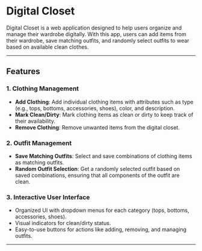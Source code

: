 # Digital Closet

Digital Closet is a web application designed to help users organize and manage their wardrobe digitally. With this app, users can add items from their wardrobe, save matching outfits, and randomly select outfits to wear based on available clean clothes.

---

## Features

### **1. Clothing Management**
- **Add Clothing**: Add individual clothing items with attributes such as type (e.g., tops, bottoms, accessories, shoes), color, and description.
- **Mark Clean/Dirty**: Mark clothing items as clean or dirty to keep track of their availability.
- **Remove Clothing**: Remove unwanted items from the digital closet.

### **2. Outfit Management**
- **Save Matching Outfits**: Select and save combinations of clothing items as matching outfits.
- **Random Outfit Selection**: Get a randomly selected outfit based on saved combinations, ensuring that all components of the outfit are clean.

### **3. Interactive User Interface**
- Organized UI with dropdown menus for each category (tops, bottoms, accessories, shoes).
- Visual indicators for clean/dirty status.
- Easy-to-use buttons for actions like adding, removing, and managing outfits.

---
